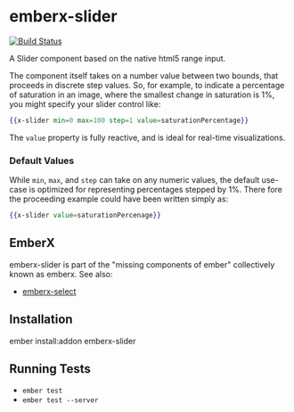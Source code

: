 # emberx-slider

[![Build Status](https://travis-ci.org/thefrontside/emberx-slider.svg)](https://travis-ci.org/thefrontside/emberx-slider)

A Slider component based on the native html5 range input.

The component itself takes on a number value between two bounds, that
proceeds in discrete step values. So, for example, to indicate a
percentage of saturation in an image, where the smallest change in
saturation is 1%, you might specify your slider control like:

```handlebars
{{x-slider min=0 max=100 step=1 value=saturationPercentage}}
```

The `value` property is fully reactive, and is ideal for real-time
visualizations.

### Default Values

While `min`, `max`, and `step` can take on any numeric values, the
default use-case is optimized for representing percentages stepped by
1%. There fore the proceeding example could have been written simply
as:

```handlebars
{{x-slider value=saturationPercenage}}
```

## EmberX

emberx-slider is part of the "missing components of ember" collectively
known as emberx. See also:

* [emberx-select](https://github.com/thefrontside/emberx-select)

## Installation

ember install:addon emberx-slider

## Running Tests

* `ember test`
* `ember test --server`
